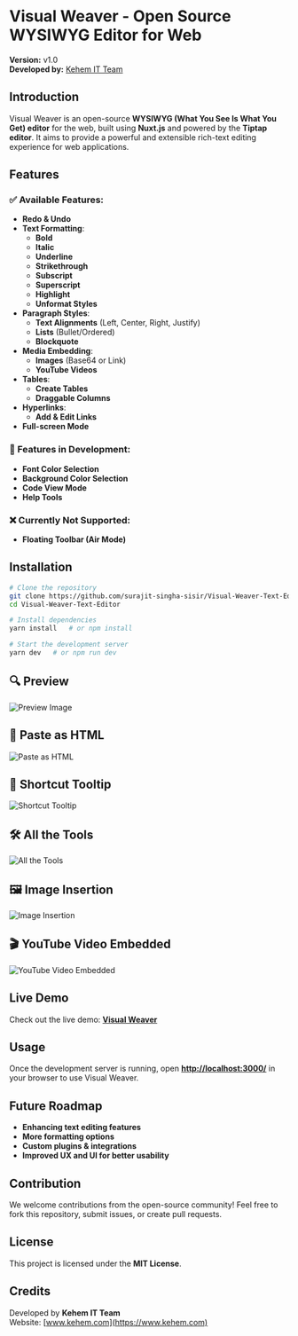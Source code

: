# Visual Weaver - Open Source WYSIWYG Editor for Web

**Version:** v1.0\
**Developed by:** [Kehem IT Team](https://www.kehem.com)

## Introduction

Visual Weaver is an open-source **WYSIWYG (What You See Is What You Get) editor** for the web, built using **Nuxt.js** and powered by the **Tiptap editor**. It aims to provide a powerful and extensible rich-text editing experience for web applications.

## Features

### ✅ Available Features:

- **Redo & Undo**
- **Text Formatting**:
  - **Bold**
  - **Italic**
  - **Underline**
  - **Strikethrough**
  - **Subscript**
  - **Superscript**
  - **Highlight**
  - **Unformat Styles**
- **Paragraph Styles**:
  - **Text Alignments** (Left, Center, Right, Justify)
  - **Lists** (Bullet/Ordered)
  - **Blockquote**
- **Media Embedding**:
  - **Images** (Base64 or Link)
  - **YouTube Videos**
- **Tables**:
  - **Create Tables**
  - **Draggable Columns**
- **Hyperlinks**:
  - **Add & Edit Links**
- **Full-screen Mode**

### 🚧 Features in Development:

- **Font Color Selection**
- **Background Color Selection**
- **Code View Mode**
- **Help Tools**

### ❌ Currently Not Supported:

- **Floating Toolbar (Air Mode)**

## Installation

```sh
# Clone the repository
git clone https://github.com/surajit-singha-sisir/Visual-Weaver-Text-Editor.git
cd Visual-Weaver-Text-Editor

# Install dependencies
yarn install   # or npm install

# Start the development server
yarn dev   # or npm run dev
```

## 🔍 Preview  
![Preview Image](https://github.com/user-attachments/assets/75603624-26a6-462a-9007-fef2bb88226a)  

## 📌 Paste as HTML  
![Paste as HTML](https://github.com/user-attachments/assets/0216560b-698b-4d8c-b3f6-461bf3316ff6)  

## 🎯 Shortcut Tooltip  
![Shortcut Tooltip](https://github.com/user-attachments/assets/d2bd7a90-e843-444c-b3e5-9400527b4ecc)  

## 🛠️ All the Tools  
![All the Tools](https://github.com/user-attachments/assets/ff2c7b62-a222-460e-bc88-ff9883046496)  

## 🖼️ Image Insertion  
![Image Insertion](https://github.com/user-attachments/assets/32d8b8c5-f371-4a6c-ba2f-78e71433b76c)  

## 🎬 YouTube Video Embedded  
![YouTube Video Embedded](https://github.com/user-attachments/assets/42d6f4b1-d7ba-40fc-aa9f-2a10c25e4f49)  

## Live Demo

Check out the live demo: [**Visual Weaver**](https://visual-weaver-text-editor.vercel.app/)

## Usage

Once the development server is running, open [**http://localhost:3000/**](http://localhost:3000/) in your browser to use Visual Weaver.

## Future Roadmap

- **Enhancing text editing features**
- **More formatting options**
- **Custom plugins & integrations**
- **Improved UX and UI for better usability**

## Contribution

We welcome contributions from the open-source community! Feel free to fork this repository, submit issues, or create pull requests.

## License

This project is licensed under the **MIT License**.

## Credits

Developed by **Kehem IT Team**\
Website: [www.kehem.com](https://www.kehem.com)


